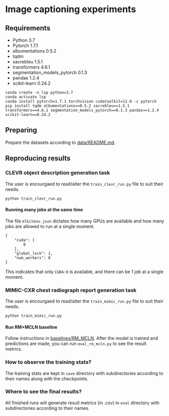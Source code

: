 # Image captioning experiments

## Requirements

- Python 3.7
- Pytorch 1.7.1
- albumentations 0.5.2
- tqdm
- sacrebleu 1.5.1
- transformers 4.6.1
- segmentation_models_pytorch 0.1.3
- pandas 1.2.4
- scikit-learn 0.24.2

```
conda create -n lsp python=3.7
conda activate lsp
conda install pytorch=1.7.1 torchvision cudatoolkit=11.0 -c pytorch
pip install tqdm albumentations==0.5.2 sacrebleu==1.5.1 transformers==4.6.1 segmentation_models_pytorch==0.1.3 pandas==1.2.4 scikit-learn==0.24.2
```

## Preparing

Prepare the datasets according to [data/README.md](data).

## Reproducing results

### CLEVR object description generation task

The user is encourgaed to read/alter the `train_clevr_run.py` file to suit their needs. 

```
python train_clevr_run.py
```

#### Running many jobs at the same time

The file `mlkitenv.json` dictates how many GPUs are available and how many jobs are allowed to run at a single moment.

```
{
    "cuda": [
        0
    ],
    "global_lock": 1,
    "num_workers": 8
}
```

This indicates that only `CUDA:0` is available, and there can be 1 job at a single moment. 

### MIMIC-CXR chest radiograph report generation task

The user is encourgaed to read/alter the `train_mimic_run.py` file to suit their needs. 

```
python train_mimic_run.py
```

#### Run RM+MCLN baseline

Follow instructions in [baselines/RM_MCLN](baselines/RM_MCLN). After the model is trained and predictions are made, you can run `eval_rm_mcln.py` to see the result metrics.

### How to observe the training stats?

The training stats are kept in `save` directory with subdirectories according to their names along with the checkpoints.

### Where to see the final results?

All finished runs will generate result metrics (in .csv) in `eval` directory with subdirectories according to their names.
